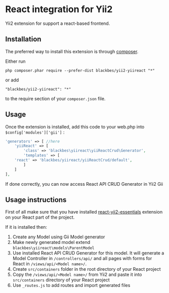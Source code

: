 React integration for Yii2
===================
Yii2 extension for support a react-based frontend.

Installation
------------

The preferred way to install this extension is through [composer](http://getcomposer.org/download/).

Either run

```
php composer.phar require --prefer-dist blackbes/yii2-yiireact "*"
```

or add

```
"blackbes/yii2-yiireact": "*"
```

to the require section of your `composer.json` file.


Usage
-----

Once the extension is installed, add this code to your web.php into `$config['modules']['gii']` :

```php
'generators' => [ //here
    'yiiReact' => [
        'class' => 'blackbes\yiireact\yiiReactCrud\Generator',
        'templates' => [
    'react' => 'blackbes/yiireact/yiiReactCrud/default',
        ]
    ]
],
```
If done correctly, you can now access React API CRUD Generator in Yii2 Gii

Usage instructions
----
First of all make sure that you have installed [react-yii2-essentials](https://github.com/BlackBes/react-yii2-essentials) extension on your React part of the project.

If it is installed then:

1) Create any Model using Gii Model generator
2) Make newly generated model extend `blackbes\yiireact\models\ParentModel`
3) Use installed React API CRUD Generator for this model. It will generate a Model Controller in `/controllers/api/`
and all pages with forms for React in `/views/api/<Model name>/`.
4) Create `src/containers` folder in the root directory of your React project
5) Copy the `/views/api/<Model name>/` from Yii2 and paste it into `src/containers` directory of your React
project
6) Use `_routes.js` to add routes and import generated files

